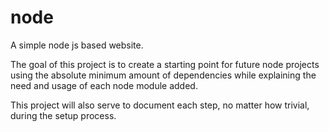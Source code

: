 # node
A simple node js based website.

The goal of this project is to create a starting point for future node projects using the absolute minimum amount of dependencies 
while explaining the need and usage of each node module added.

This project will also serve to document each step, no matter how trivial, during the setup process.
